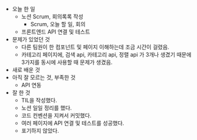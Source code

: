 - 오늘 한 일
  - 노션 Scrum, 회의록록 작성
    - Scrum, 오늘 할 일, 회의
  - 프론트엔드 API 연결 및 테스트
- 문제가 있었던 것
  - 다른 팀원이 한 컴포넌트 및 페이지 이해하는데 조금 시간이 걸렸음.
  - 카테고리 페이지에, 검색 api, 카테고리 api, 정렬 api 가 3개나 생겼기 때문에 3가지를 동시에 사용할 때 문제가 생겼음.
- 새로 배운 것
- 아직 잘 모르는 것, 부족한 것
  - API 연동
- 잘 한 것
  - TIL을 작성했다.
  - 노션 일일 정리를 했다.
  - 코드 컨벤션을 지켜서 커밋했다.
  - 여러 페이지에 API 연결 및 테스트를 성공했다.
  - 포기하지 않았다.
